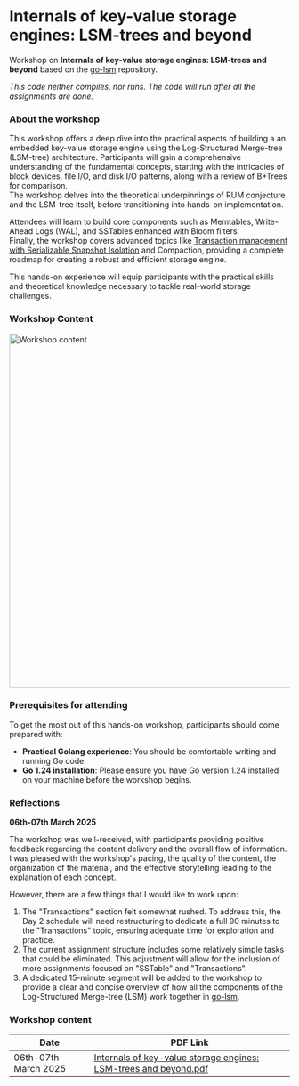 # Internals of key-value storage engines: LSM-trees and beyond 

Workshop on **Internals of key-value storage engines: LSM-trees and beyond** based on the [go-lsm](https://github.com/SarthakMakhija/go-lsm) repository.

_This code neither compiles, nor runs. The code will run after all the assignments are done._

### About the workshop

This workshop offers a deep dive into the practical aspects of building a an embedded key-value storage engine using the Log-Structured Merge-tree (LSM-tree) architecture. 
Participants will gain a comprehensive understanding of the fundamental concepts, starting with the intricacies of block devices, file I/O, and disk I/O patterns, along with a review of B+Trees for comparison.  
The workshop delves into the theoretical underpinnings of RUM conjecture and the LSM-tree itself, before transitioning into hands-on implementation. 

Attendees will learn to build core components such as Memtables, Write-Ahead Logs (WAL), and SSTables enhanced with Bloom filters.  
Finally, the workshop covers advanced topics like [Transaction management with Serializable Snapshot Isolation](https://tech-lessons.in/en/blog/serializable_snapshot_isolation/) and Compaction, providing a complete roadmap for creating a robust and efficient storage engine. 

This hands-on experience will equip participants with the practical skills and theoretical knowledge necessary to tackle real-world storage challenges.

### Workshop Content

<img width="636" alt="Workshop content" src="https://github.com/user-attachments/assets/4d0c55de-28c0-42e1-b419-ef20b56cfb6d" />

### Prerequisites for attending

To get the most out of this hands-on workshop, participants should come prepared with:

- **Practical Golang experience**: You should be comfortable writing and running Go code.
- **Go 1.24 installation**: Please ensure you have Go version 1.24 installed on your machine before the workshop begins.

### Reflections

**06th-07th March 2025**

The workshop was well-received, with participants providing positive feedback regarding the content delivery and the overall flow of information.
I was pleased with the workshop's pacing, the quality of the content, the organization of the material, and the effective storytelling leading to the explanation of each concept.

However, there are a few things that I would like to work upon:

1. The "Transactions" section felt somewhat rushed. To address this, the Day 2 schedule will need restructuring to dedicate a full 90 minutes to the "Transactions" topic, ensuring adequate time for exploration and practice.
2. The current assignment structure includes some relatively simple tasks that could be eliminated. This adjustment will allow for the inclusion of more assignments focused on "SSTable" and "Transactions".
3. A dedicated 15-minute segment will be added to the workshop to provide a clear and concise overview of how all the components of the Log-Structured Merge-tree (LSM) work together in [go-lsm](https://github.com/SarthakMakhija/go-lsm).

### Workshop content

| Date                 | PDF Link                                                                                                                                                                                |
|----------------------|-----------------------------------------------------------------------------------------------------------------------------------------------------------------------------------------|
| 06th-07th March 2025 | [Internals of key-value storage engines: LSM-trees and beyond.pdf](https://github.com/user-attachments/files/19141831/Internals.of.key-value.storage.engines_.LSM-trees.and.beyond.pdf) |


